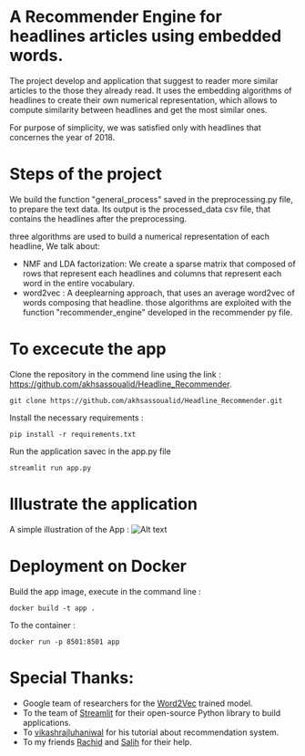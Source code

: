 # A Recommender Engine for headlines articles using embedded words.
The project develop and application that suggest to reader more similar articles to the those they already read. It uses the embedding algorithms of headlines to create their own numerical representation, which allows to compute similarity between headlines and get the most similar ones.

For purpose of simplicity, we was satisfied only with headlines that concernes the year of 2018.

# Steps of the project
We build the function "general_process" saved in the preprocessing.py file, to prepare the text data. Its output is the processed_data csv file, that contains the headlines after the preprocessing.

three algorithms are used to build a numerical representation of each headline, We talk about:
 - NMF and LDA factorization: We create a sparse matrix that composed of rows that represent each headlines and columns that represent each word in the entire vocabulary.
 - word2vec : A deeplearning approach, that uses an average word2vec of words composing that headline.
those algorithms are exploited with the function "recommender_engine" developed in the recommender py file.

# To excecute the app
Clone the repository in the commend line using the link : https://github.com/akhsassoualid/Headline_Recommender.
```
git clone https://github.com/akhsassoualid/Headline_Recommender.git

```

Install the necessary requirements : 
```
pip install -r requirements.txt

```
Run the application savec in the app.py file

```
streamlit run app.py

```

# Illustrate the application
A simple illustration of the App : 
![Alt text](./static/recom_app.gif)

# Deployment on Docker
Build the app image, execute in the command line : 
```
docker build -t app .

```
To the container : 
```
docker run -p 8501:8501 app

```

# Special Thanks:
* Google team of researchers for the [Word2Vec](https://github.com/tmikolov/word2vec) trained model.
* To the team of [Streamlit](https://github.com/streamlit) for their open-source Python library to build applications.
* To [vikashrajluhaniwal](https://medium.com/@vikashrajluhaniwal) for his tutorial about recommendation system.
* To my friends [Rachid](https://github.com/rachideffghi) and [Salih](https://github.com/salihbout) for their help.
